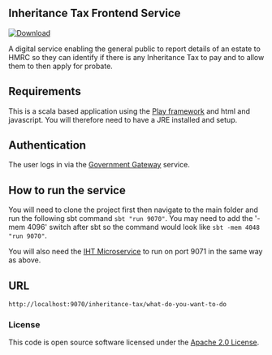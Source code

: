 
## Inheritance Tax Frontend Service

[![Download](https://api.bintray.com/packages/hmrc/releases/iht-frontend/images/download.svg) ](https://bintray.com/hmrc/releases/iht-frontend/_latestVersion)

A digital service enabling the general public to report details of an estate to HMRC so they can identify if there is any Inheritance Tax to pay and to allow them to then apply for probate.

## Requirements

This is a scala based application using the [Play framework](https://playframework.com/) and html and javascript. You will therefore need to have a JRE installed and setup.

## Authentication

The user logs in via the [Government Gateway](http://www.gateway.gov.uk/) service.

## How to run the service

You will need to clone the project first then navigate to the main folder and run the following sbt command ```sbt "run 9070"```. You may need to add the '-mem 4096' switch after sbt so the command would look like ```sbt -mem 4048 "run 9070"```.

You will also need the [IHT Microservice](https://github.com/hmrc/iht) to run on port 9071 in the same way as above.

## URL

  `http://localhost:9070/inheritance-tax/what-do-you-want-to-do`

### License

This code is open source software licensed under the [Apache 2.0 License]("http://www.apache.org/licenses/LICENSE-2.0.html").
